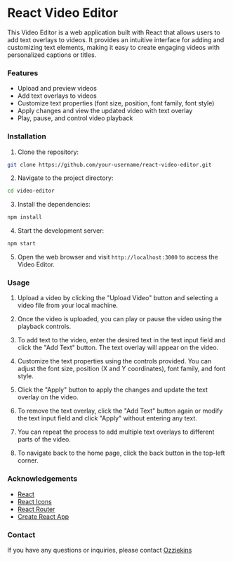 # React Video Editor

This Video Editor is a web application built with React that allows users to add text overlays to videos. It provides an intuitive interface for adding and customizing text elements, making it easy to create engaging videos with personalized captions or titles.

### Features
- Upload and preview videos
- Add text overlays to videos
- Customize text properties (font size, position, font family, font style)
- Apply changes and view the updated video with text overlay
- Play, pause, and control video playback

### Installation
1. Clone the repository:

```bash
git clone https://github.com/your-username/react-video-editor.git
```

2. Navigate to the project directory:

```bash
cd video-editor
```

3. Install the dependencies:

```bash
npm install
```

4. Start the development server:

```bash
npm start
```

5. Open the web browser and visit `http://localhost:3000` to access the Video Editor.

### Usage
1. Upload a video by clicking the "Upload Video" button and selecting a video file from your local machine.

2. Once the video is uploaded, you can play or pause the video using the playback controls.

3. To add text to the video, enter the desired text in the text input field and click the "Add Text" button. The text overlay will appear on the video.

4. Customize the text properties using the controls provided. You can adjust the font size, position (X and Y coordinates), font family, and font style.

5. Click the "Apply" button to apply the changes and update the text overlay on the video.

6. To remove the text overlay, click the "Add Text" button again or modify the text input field and click "Apply" without entering any text.

7. You can repeat the process to add multiple text overlays to different parts of the video.

8. To navigate back to the home page, click the back button in the top-left corner.

### Acknowledgements
- [React](https://react.dev/)
- [React Icons](https://react-icons.github.io/react-icons/)
- [React Router](https://reactrouter.com/en/main)
- [Create React App](https://create-react-app.dev/)

### Contact
If you have any questions or inquiries, please contact [Ozziekins](mailto:nenubariozioma@gmail.com)